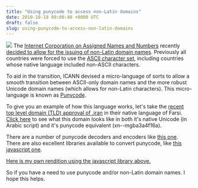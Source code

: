 ```yaml
---
title: "Using punycode to access non-Latin domains"
date: 2010-10-18 09:00:40 +0000 UTC
draft: false
slug: using-punycode-to-access-non-latin-domains
---
```


[![](http://werxltd.com/wp/wp-content/uploads/2010/10/idn-to-punycode-300x138.jpg)](http://werxltd.com/wp/wp-content/uploads/2010/10/idn-to-punycode.jpg) The [Internet Corporation on Assigned Names and Numbers](http://www.icann.org/) recently [decided to allow for the issuing of non-Latin domain names](http://news.cnet.com/8301-1023_3-10387139-93.html). Previously all countries were forced to use the [ASCII character set](http://www.asciitable.com/), including countries whose native language included non-ASCII characters.

To aid in the transition, ICANN devised a micro-language of sorts to allow a smooth transition between ASCII-only domain names and the more robust Unicode domain names (which allows for non-Latin characters). This micro-language is known as [Punycode](http://en.wikipedia.org/wiki/Punycode).

To give you an example of how this language works, let's take the [recent top level domain (TLD) approval of .iran](http://www.circleid.com/posts/20101015_iran_non_latin_top_level_domain_approved_by_icann/) in their native language of Farsi. [Click here](http://icann.org/en/topics/idn/fast-track/string-evaluation-completion-i-en.htm#ir) to see what this domain looks like in both it's native Unicode (in Arabic script) and it's punycode equivalent (xn--mgba3a4f16a).

There are a number of punycode decoders and encoders like [this one](http://www.motobit.com/util/punycode-decoder-encoder.asp). There are also excellent libraries available to convert punycode, like [this javascript one](http://stackoverflow.com/questions/183485/can-anyone-recommend-a-good-free-javascript-for-punycode-to-unicode-conversion).

[Here is my own rendition using the javascript library above.](http://werxltd.com/lab/punycode.php)

So if you have a need to use punycode and/or non-Latin domain names. I hope this helps.
